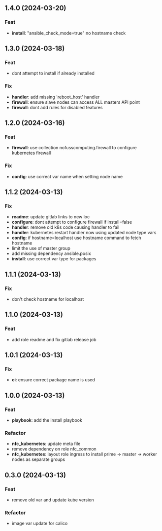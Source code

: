 ## 1.4.0 (2024-03-20)

### Feat

- **install**: "ansible_check_mode=true" no hostname check

## 1.3.0 (2024-03-18)

### Feat

- dont attempt to install if already installed

### Fix

- **handler**: add missing 'reboot_host' handler
- **firewall**: ensure slave nodes can access ALL masters API point
- **firewall**: dont add rules for disabled features

## 1.2.0 (2024-03-16)

### Feat

- **firewall**: use collection nofusscomputing.firewall to configure kubernetes firewall

### Fix

- **config**: use correct var name when setting node name

## 1.1.2 (2024-03-13)

### Fix

- **readme**: update gitlab links to new loc
- **configure**: dont attempt to configure firewall if install=false
- **handler**: remove old k8s code causing handler to fail
- **handler**: kubernetes restart handler now using updated node type vars
- **config**: if hostname=localhost use hostname command to fetch hostname
- limit the use of master group
- add missing dependency ansible.posix
- **install**: use correct var type for packages

## 1.1.1 (2024-03-13)

### Fix

- don't check hostname for localhost

## 1.1.0 (2024-03-13)

### Feat

- add role readme and fix gitlab release job

## 1.0.1 (2024-03-13)

### Fix

- **ci**: ensure correct package name is used

## 1.0.0 (2024-03-13)

### Feat

- **playbook**: add the install playbook

### Refactor

- **nfc_kubernetes**: update meta file
- remove dependency on role nfc_common
- **nfc_kubernetes**: layout role ingress to install prime -> master -> worker nodes as separate groups

## 0.3.0 (2024-03-13)

### Feat

- remove old var and update kube version

### Refactor

- image var update for calico
